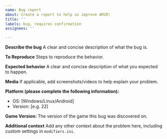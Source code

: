 ```yaml
---
name: Bug report
about: Create a report to help us improve AM2R!
title: ''
labels: bug, requires confirmation
assignees: ''

---
```


**Describe the bug**
A clear and concise description of what the bug is.

**To Reproduce**
Steps to reproduce the behavior.

**Expected behavior**
A clear and concise description of what you expected to happen.

**Media**
If applicable, add screenshots/videos to help explain your problem.

**Platform (please complete the following information):**
 - OS: [Windows/Linux/Android]
 - Version: [e.g. 22]

**Game Version:**
The version of the game this bug was discovered on.

**Additional context**
Add any other context about the problem here, including custom settings in `modifiers.ini`.
